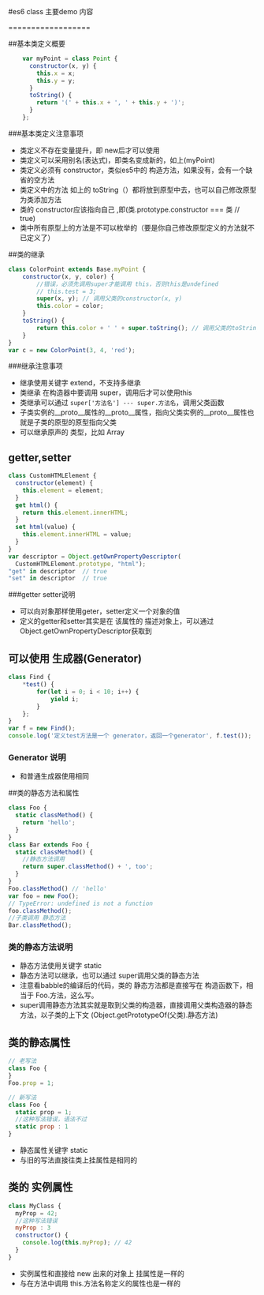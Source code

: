 #es6 class 主要demo 内容


==================

##基本类定义概要

``` javascript
	var myPoint = class Point {
	  constructor(x, y) {
	    this.x = x;
	    this.y = y;
	  }
	  toString() {
	    return '(' + this.x + ', ' + this.y + ')';
	  }
	};
```
###基本类定义注意事项
-  类定义不存在变量提升，即 new后才可以使用
-  类定义可以采用别名(表达式)，即类名变成新的，如上(myPoint)
-  类定义必须有 constructor，类似es5中的 构造方法，如果没有，会有一个缺省的空方法
-  类定义中的方法 如上的 toString（）都将放到原型中去，也可以自己修改原型为类添加方法
-  类的 constructor应该指向自己 ,即(类.prototype.constructor === 类 // true)
-  类中所有原型上的方法是不可以枚举的（要是你自己修改原型定义的方法就不已定义了）

##类的继承
``` javascript
class ColorPoint extends Base.myPoint {
	constructor(x, y, color) {
		//错误，必须先调用super才能调用 this，否则this是undefined
		// this.test = 3;
		super(x, y); // 调用父类的constructor(x, y)
		this.color = color;
	}
	toString() {
		return this.color + ' ' + super.toString(); // 调用父类的toString()
	}
}
var c = new ColorPoint(3, 4, 'red');
```

###继承注意事项
-  继承使用关键字 extend，不支持多继承
-  类继承 在构造器中要调用 super，调用后才可以使用this
-  类继承可以通过 ```super['方法名'] --- super.方法名```，调用父类函数
-  子类实例的__proto__属性的__proto__属性，指向父类实例的__proto__属性也就是子类的原型的原型指向父类
-  可以继承原声的 类型，比如 Array

## getter,setter
``` javascript
class CustomHTMLElement {
  constructor(element) {
    this.element = element;
  }
  get html() {
    return this.element.innerHTML;
  }
  set html(value) {
    this.element.innerHTML = value;
  }
}
var descriptor = Object.getOwnPropertyDescriptor(
  CustomHTMLElement.prototype, "html");
"get" in descriptor  // true
"set" in descriptor  // true
```
###getter setter说明
- 可以向对象那样使用geter，setter定义一个对象的值
- 定义的getter和setter其实是在 该属性的 描述对象上，可以通过 Object.getOwnPropertyDescriptor获取到

## 可以使用 生成器(Generator)
``` javascript
class Find {
	*test() {
		for(let i = 0; i < 10; i++) {
			yield i;
		}
	};
}
var f = new Find();
console.log('定义test方法是一个 generator，返回一个generator', f.test());
```
### Generator 说明
-  和普通生成器使用相同

##类的静态方法和属性
``` javascript
class Foo {
  static classMethod() {
    return 'hello';
  }
}
class Bar extends Foo {
  static classMethod() {
	//静态方法调用
    return super.classMethod() + ', too';
  }
}
Foo.classMethod() // 'hello'
var foo = new Foo();
// TypeError: undefined is not a function
foo.classMethod();
//子类调用 静态方法
Bar.classMethod();
```
### 类的静态方法说明
- 静态方法使用关键字 static
- 静态方法可以继承，也可以通过 super调用父类的静态方法
- 注意看babble的编译后的代码，类的 静态方法都是直接写在 构造函数下，相当于 Foo.方法，这么写。
- super调用静态方法其实就是取到父类的构造器，直接调用父类构造器的静态方法，以子类的上下文 (Object.getPrototypeOf(父类).静态方法)

## 类的静态属性
``` javascript
// 老写法
class Foo {
}
Foo.prop = 1;

// 新写法
class Foo {
  static prop = 1;
  //这种写法错误，语法不过
  static prop : 1
}
```
- 静态属性关键字  static
- 与旧的写法直接往类上挂属性是相同的

## 类的 实例属性
``` javascript
class MyClass {
  myProp = 42;
  //这种写法错误
  myProp : 3
  constructor() {
    console.log(this.myProp); // 42
  }
}
```
- 实例属性和直接给 new 出来的对象上 挂属性是一样的
- 与在方法中调用 this.方法名称定义的属性也是一样的

